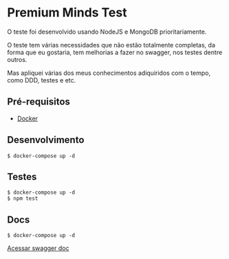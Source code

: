 # Premium Minds Test

O teste foi desenvolvido usando NodeJS e MongoDB prioritariamente.

O teste tem várias necessidades que não estão totalmente completas, da forma que eu gostaria, tem melhorias a fazer no swagger, nos testes dentre outros.

Mas apliquei várias dos meus conhecimentos adiquiridos com o tempo, como DDD, testes e etc.

## Pré-requisitos

- [Docker](https://www.docker.com/)

## Desenvolvimento

```
$ docker-compose up -d
```

## Testes

```
$ docker-compose up -d
$ npm test
```

## Docs

```
$ docker-compose up -d
```

[Acessar swagger doc](http://localhost:3000/api-docs)
